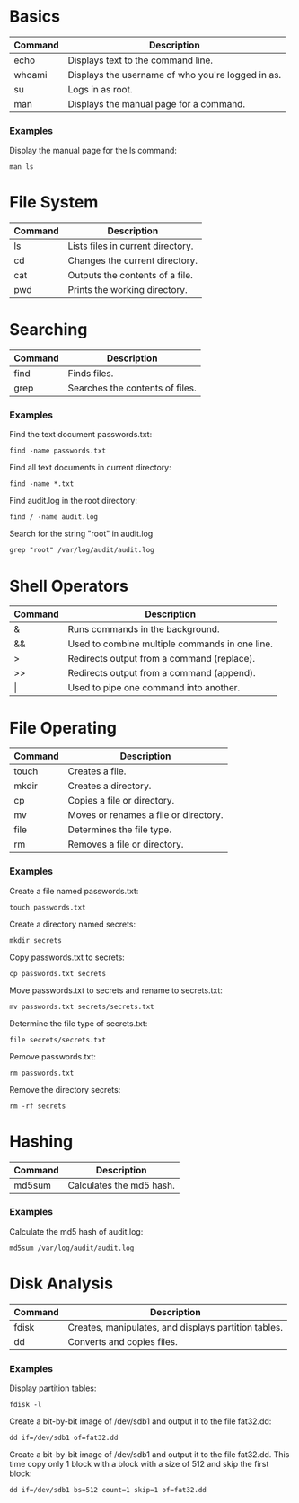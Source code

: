 # Basics

| Command | Description |
|---------|-------------|
|echo|Displays text to the command line.|
|whoami|Displays the username of who you're logged in as.|
|su|Logs in as root.|
|man|Displays the manual page for a command.|

### Examples
Display the manual page for the ls command:

`man ls`

# File System

| Command | Description |
|---------|-------------|
|ls|Lists files in current directory.|
|cd|Changes the current directory.|
|cat|Outputs the contents of a file.|
|pwd|Prints the working directory.|

# Searching

| Command | Description |
|---------|-------------|
|find|Finds files.|
|grep|Searches the contents of files.|

### Examples
Find the text document passwords.txt:

`find -name passwords.txt`

Find all text documents in current directory:

`find -name *.txt`

Find audit.log in the root directory:

`find / -name audit.log`

Search for the string "root" in audit.log

`grep "root" /var/log/audit/audit.log`

# Shell Operators

| Command | Description |
|---------|-------------|
|&|Runs commands in the background.|
|&&|Used to combine multiple commands in one line.|
|>|Redirects output from a command (replace).|
|>>|Redirects output from a command (append).|
|\||Used to pipe one command into another.|

# File Operating

| Command | Description |
|---------|-------------|
|touch|Creates a file.|
|mkdir|Creates a directory.|
|cp|Copies a file or directory.|
|mv|Moves or renames a file or directory.|
|file|Determines the file type.|
|rm|Removes a file or directory.|

### Examples
Create a file named passwords.txt:

`touch passwords.txt`

Create a directory named secrets:

`mkdir secrets`

Copy passwords.txt to secrets:

`cp passwords.txt secrets`

Move passwords.txt to secrets and rename to secrets.txt:

`mv passwords.txt secrets/secrets.txt`

Determine the file type of secrets.txt:

`file secrets/secrets.txt`

Remove passwords.txt:

`rm passwords.txt`

Remove the directory secrets:

`rm -rf secrets`

# Hashing

| Command | Description |
|---------|-------------|
|md5sum|Calculates the md5 hash.|

### Examples
Calculate the md5 hash of audit.log:

`md5sum /var/log/audit/audit.log`

# Disk Analysis

| Command | Description |
|---------|-------------|
|fdisk|Creates, manipulates, and displays partition tables.|
|dd|Converts and copies files.|

### Examples
Display partition tables:

`fdisk -l`

Create a bit-by-bit image of /dev/sdb1 and output it to the file fat32.dd:

`dd if=/dev/sdb1 of=fat32.dd`

Create a bit-by-bit image of /dev/sdb1 and output it to the file fat32.dd. This time copy only 1 block with a 
block with a size of 512 and skip the first block:

`dd if=/dev/sdb1 bs=512 count=1 skip=1 of=fat32.dd`
